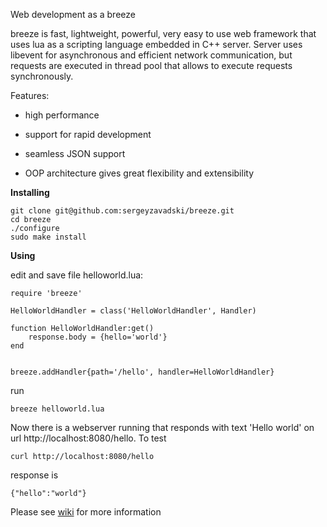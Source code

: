 Web development as a breeze

breeze is fast, lightweight, powerful, very easy to use web framework that uses lua as a scripting language embedded in C++ server. 
Server uses libevent for asynchronous and efficient network communication, but requests are executed in thread pool that allows to execute requests synchronously. 

Features:

 - high performance
     
 - support for rapid development
     
 - seamless JSON support

 - OOP architecture gives great flexibility and extensibility



**Installing**

    git clone git@github.com:sergeyzavadski/breeze.git
    cd breeze
    ./configure
    sudo make install
    
**Using**    

edit and save file helloworld.lua:
    
    require 'breeze'

    HelloWorldHandler = class('HelloWorldHandler', Handler)

    function HelloWorldHandler:get()
        response.body = {hello='world'}
    end 


    breeze.addHandler{path='/hello', handler=HelloWorldHandler}
    
run
    
    breeze helloworld.lua
    
Now there is a webserver running that responds with text 'Hello world' on url http://localhost:8080/hello. To test

    curl http://localhost:8080/hello
    
response is

    {"hello":"world"}
    
    
Please see [wiki](https://github.com/sergeyzavadski/breeze/wiki) for more information    

    

